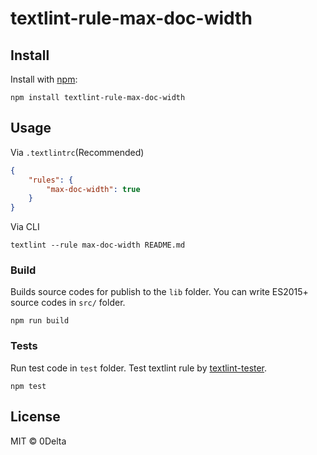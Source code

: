 # textlint-rule-max-doc-width



## Install

Install with [npm](https://www.npmjs.com/):

    npm install textlint-rule-max-doc-width

## Usage

Via `.textlintrc`(Recommended)

```json
{
    "rules": {
        "max-doc-width": true
    }
}
```

Via CLI

```
textlint --rule max-doc-width README.md
```

### Build

Builds source codes for publish to the `lib` folder.
You can write ES2015+ source codes in `src/` folder.

    npm run build

### Tests

Run test code in `test` folder.
Test textlint rule by [textlint-tester](https://github.com/textlint/textlint-tester "textlint-tester").

    npm test

## License

MIT © 0Delta

